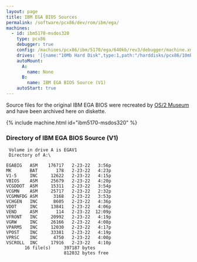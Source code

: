 ```yaml
---
layout: page
title: IBM EGA BIOS Sources
permalink: /software/pcx86/dev/rom/ibm/ega/
machines:
  - id: ibm5170-msdos320
    type: pcx86
    debugger: true
    config: /machines/pcx86/ibm/5170/ega/640kb/rev3/debugger/machine.xml
    drives: '[{name:"10Mb Hard Disk",type:1,path:"/harddisks/pcx86/10mb/MSDOS320-C400.json"}]'
    autoMount:
      A:
        name: None
      B:
        name: IBM EGA BIOS Source (V1)
    autoStart: true
---
```


Source files for the original IBM EGA BIOS were recreated by [OS/2 Museum](https://www.os2museum.com/wp/) and have been
archived here on diskette.

{% include machine.html id="ibm5170-msdos320" %}

### Directory of IBM EGA BIOS Source (V1)

     Volume in drive A is EGAV1
     Directory of A:\

    EGABIG   ASM    176717   2-23-22   3:56p
    MK       BAT       178   2-23-22   4:23p
    V1-5     INC     12622   2-23-22   4:15p
    VBIOS    ASM     25679   2-23-22   4:20p
    VCGDDOT  ASM     15311   2-23-22   3:54p
    VCGMN    ASM     25717   2-23-22   2:32p
    VCGMNFDG ASM      3168   2-23-22   3:53p
    VCHGEN   INC      8605   2-23-22   4:36p
    VDOT     INC     13841   2-23-22   4:06p
    VEND     ASM       114   2-23-22  12:09p
    VFRONT   INC     20992   2-23-22   4:19p
    VGRW     INC     26166   2-23-22   4:08p
    VPARMS   INC     12030   2-23-22   4:17p
    VPOST    INC     33381   2-23-22   4:19p
    VPRSC    INC      4750   2-23-22   4:00p
    VSCROLL  INC     17916   2-23-22   4:10p
           16 file(s)     397187 bytes
                          812032 bytes free
